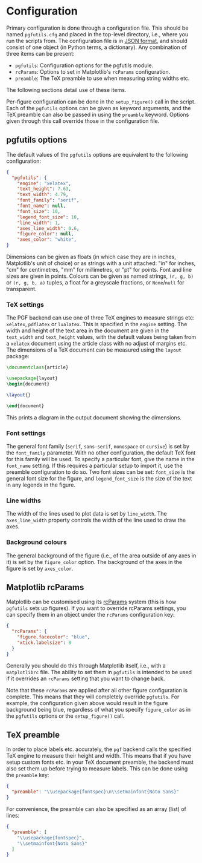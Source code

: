Configuration
=============

Primary configuration is done through a configuration file. This should be
named `pgfutils.cfg` and placed in the top-level directory, i.e., where you run
the scripts from. The configuration file is in [JSON format][1], and should
consist of one object (in Python terms, a dictionary). Any combination of three
items can be present:

* `pgfutils`: Configuration options for the pgfutils module.
* `rcParams`: Options to set in Matplotlib's `rcParams` configuration.
* `preamble`: The TeX preamble to use when measuring string widths etc.

The following sections detail use of these items.

Per-figure configuration can be done in the `setup_figure()` call in the
script. Each of the `pgfutils` options can be given as keyword arguments, and
the TeX preamble can also be passed in using the `preamble` keyword. Options
given through this call override those in the configuration file.


pgfutils options
----------------

The default values of the `pgfutils` options are equivalent to the following
configuration:

```json
{
  "pgfutils": {
    "engine": "xelatex",
    "text_height": 7.63,
    "text_width": 4.79,
    "font_family": "serif",
    "font_name": null,
    "font_size": 10,
    "legend_font_size": 10,
    "line_width": 1,
    "axes_line_width": 0.6,
    "figure_color": null,
    "axes_color": "white",
}
```

Dimensions can be given as floats (in which case they are in inches,
Matplotlib's unit of choice) or as strings with a unit attached: "in" for
inches, "cm" for centimetres, "mm" for millimetres, or "pt" for points. Font
and line sizes are given in points. Colours can be given as named strings,
`(r, g, b)` or `(r, g, b, a)` tuples, a float for a greyscale fractions, or
`None`/`null` for transparent.


### TeX settings

The PGF backend can use one of three TeX engines to measure strings etc:
`xelatex`, `pdflatex` or `lualatex`. This is specified in the `engine` setting.
The width and height of the text area in the document are given in the
`text_width` and `text_height` values, with the default values being taken from
a `xelatex` document using the article class with no adjust of margins etc. The
dimensions of a TeX document can be measured using the `layout` package:

```tex
\documentclass{article}

\usepackage{layout}
\begin{document}

\layout{}

\end{document}
```

This prints a diagram in the output document showing the dimensions.


### Font settings

The general font family (`serif`, `sans-serif`, `monospace` or `cursive`) is
set by the `font_family` parameter. With no other configuration, the default
TeX font for this family will be used. To specify a particular font, give the
name in the `font_name` setting. If this requires a particular setup to import
it, use the preamble configuration to do so. Two font sizes can be set:
`font_size` is the general font size for the figure, and `legend_font_size` is
the size of the text in any legends in the figure.


### Line widths

The width of the lines used to plot data is set by `line_width`. The
`axes_line_width` property controls the width of the line used to draw the
axes.


### Background colours

The general background of the figure (i.e., of the area outside of any axes in
it) is set by the `figure_color` option. The background of the axes in the
figure is set by `axes_color`.


Matplotlib rcParams
-------------------

Matplotlib can be customised using its [rcParams][2] system (this is how
`pgfutils` sets up figures). If you want to override rcParams settings, you can
specify them in an object under the `rcParams` configuration key:

```json
{
  "rcParams": {
    "figure.facecolor": "blue",
    "xtick.labelsize": 8
  }
}
```

Generally you should do this through Matplotlib itself, i.e., with a
`matplotlibrc` file. The ability to set them in `pgfutils` is intended to be
used if it overrides an `rcParams` setting that you want to change back.

Note that these `rcParams` are applied after all other figure configuration is
complete. This means that they will completely override `pgfutils`. For
example, the configuration given above would result in the figure background
being blue, regardless of what you specify `figure_color` as in the `pgfutils`
options or the `setup_figure()` call.


TeX preamble
------------

In order to place labels etc. accurately, the `pgf` backend calls the specified
TeX engine to measure their height and width. This means that if you have setup
custom fonts etc. in your TeX document preamble, the backend must also set them
up before trying to measure labels. This can be done using the `preamble` key:

```json
{
  "preamble": "\\usepackage{fontspec}\n\\setmainfont{Noto Sans}"
}
```

For convenience, the preamble can also be specified as an array (list) of lines:

```json
{
  "preamble": [
    "\\usepackage{fontspec}",
    "\\setmainfont{Noto Sans}"
  ]
}
```


[1]: https://en.wikipedia.org/wiki/JSON
[2]: https://matplotlib.org/users/customizing.html
